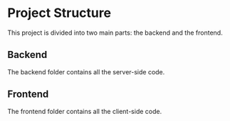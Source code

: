# Project Structure

This project is divided into two main parts: the backend and the frontend.

## Backend

The backend folder contains all the server-side code.

## Frontend

The frontend folder contains all the client-side code.
